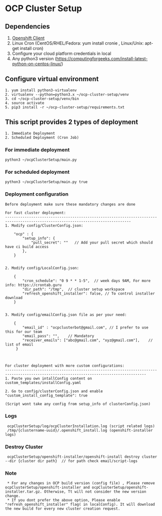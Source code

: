 # OCP Cluster Setup

## Dependencies
   1. [Openshift Client](https://mirror.openshift.com/pub/openshift-v4/clients/oc/4.4/)
   2. Linux Cron (CentOS/RHEL/Fedora: yum install cronie , Linux/Unix: apt-get install cron)
   3. Configure your cloud platform credentials in local
   4. Any python3 version (https://computingforgeeks.com/install-latest-python-on-centos-linux/)
   
## Configure virtual environment
    1. yum install python3-virtualenv
    2. virtualenv --python=python3.x ~/ocp-cluster-setup/venv
    3. cd ~/ocp-cluster-setup/venv/bin
    4. source activate
    5. pip3 install -r ~/ocp-cluster-setup/requirements.txt 

## This script provides 2 types of deployment
    1. Immediate Deployment
    2. Scheduled Deployment (Cron Job)

### For immediate deployment
    python3 ~/ocpClusterSetup/main.py

### For scheduled deployment
    python3 ~/ocpClusterSetup/main.py true

### Deployment configuration
    Before deployment make sure these mandatory changes are done
    
    For fast cluster deployment:
    --------------------------------------------------------------------------------------------------------------------------------
    1. Modify config/ClusterConfig.json: 
   
        "ocp" : {
            "setup_info": {
                "pull_secret": ""   // Add your pull secret which should have ci build access
            },    
        }


    2. Modify config/LocalConfig.json:
  
        {
            "cron_schedule": "0 9 * * 1-5",  // week days 9AM, For more info: https://crontab.guru
            "dir_path": "/tmp",  // cluster setup workspace
            "refresh_openshift_installer": false, // To control installer download
        }
     
     
    3. Modify config/emailConfig.json file as per your need:
        
        {
            "email_id" : "ocpclusterbot@gmail.com", // I prefer to use this for our team
            "email_pass": "",    // Mandatory
            "receiver_emails": ["abc@gmail.com", "xyz@gmail.com"],    // list of email
         }
         


    For cluster deployment with more custom configurations:
    ---------------------------------------------------------------------------------------------------------------------------------------
    1. Paste you own intallConfig content on custom_templates/installConfig.yaml
    
    2. Go to config/clusterConfig.json and enable "custom_install_config_template": true 
    
    (Script wont take any config from setup_info of clusterConfig.json)
     
 ### Logs
     ocpClusterSetup/log/ocpClusterInstallation.log (script related logs)
     /tmp/{clustername-uuid}/.openshift_install.log (openshift-installer logs)
     
 ### Destroy Cluster
     ocpClusterSetup/openshift-installer/openshift-install destroy cluster --dir {cluster dir path}  // for path check email/script-logs
 
 ### Note
     * For any changes in OCP build version (config file) , Please remove ocpClusterSetup/openshift-installer and ocpClusterSetup/openshift-installer.tar.gz. Otherwise, Tt will not consider the new version change.
     * If you dont prefer the above option, Please enable "refresh_openshift_installer" flag( in localConfig). It will download the new build for every new cluster creation request.
        


